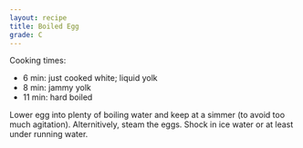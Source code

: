 ```yaml
---
layout: recipe
title: Boiled Egg
grade: C
---
```

<!-- stub -->
Cooking times:
- 6 min: just cooked white; liquid yolk
- 8 min: jammy yolk
- 11 min: hard boiled
<!-- endstub -->

Lower egg into plenty of boiling water and keep at a simmer (to avoid too much agitation). 
Alternitively, steam the eggs. Shock in ice water or at least under running water. 


